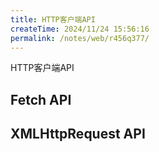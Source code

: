 ```yaml
---
title: HTTP客户端API
createTime: 2024/11/24 15:56:16
permalink: /notes/web/r456q377/
---
```

HTTP客户端API

## Fetch API



## XMLHttpRequest API